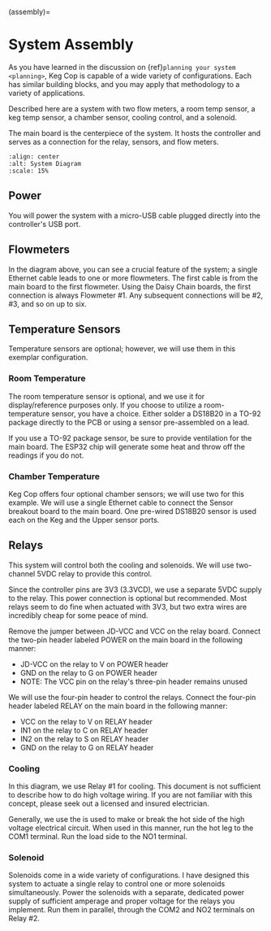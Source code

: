 (assembly)=

# System Assembly

As you have learned in the discussion on {ref}`planning your system <planning>`, Keg Cop is capable of a wide variety of configurations. Each has similar building blocks, and you may apply that methodology to a variety of applications.

Described here are a system with two flow meters, a room temp sensor, a keg temp sensor, a chamber sensor, cooling control, and a solenoid.

The main board is the centerpiece of the system. It hosts the controller and serves as a connection for the relay, sensors, and flow meters.

```{image} system.png
:align: center
:alt: System Diagram
:scale: 15%
```

## Power

You will power the system with a micro-USB cable plugged directly into the controller's USB port.

## Flowmeters

In the diagram above, you can see a crucial feature of the system; a single Ethernet cable leads to one or more flowmeters. The first cable is from the main board to the first flowmeter.  Using the Daisy Chain boards, the first connection is always Flowmeter #1.  Any subsequent connections will be #2, #3, and so on up to six.

## Temperature Sensors

Temperature sensors are optional; however, we will use them in this exemplar configuration.

### Room Temperature

The room temperature sensor is optional, and we use it for display/reference purposes only. If you choose to utilize a room-temperature sensor, you have a choice.  Either solder a DS18B20 in a TO-92 package directly to the PCB or using a sensor pre-assembled on a lead.

If you use a TO-92 package sensor, be sure to provide ventilation for the main board. The ESP32 chip will generate some heat and throw off the readings if you do not.

### Chamber Temperature

Keg Cop offers four optional chamber sensors; we will use two for this example.  We will use a single Ethernet cable to connect the Sensor breakout board to the main board.  One pre-wired DS18B20 sensor is used each on the Keg and the Upper sensor ports.

## Relays

This system will control both the cooling and solenoids. We will use two-channel 5VDC relay to provide this control.

Since the controller pins are 3V3 (3.3VCD), we use a separate 5VDC supply to the relay. This power connection is optional but recommended.  Most relays seem to do fine when actuated with 3V3, but two extra wires are incredibly cheap for some peace of mind.

Remove the jumper between JD-VCC and VCC on the relay board.  Connect the two-pin header labeled POWER on the main board in the following manner:

- JD-VCC on the relay to V on POWER header
- GND on the relay to G on POWER header
- NOTE: The VCC pin on the relay's three-pin header remains unused

We will use the four-pin header to control the relays. Connect the four-pin header labeled RELAY on the main board in the following manner:

- VCC on the relay to V on RELAY header
- IN1 on the relay to C on RELAY header
- IN2 on the relay to S on RELAY header
- GND on the relay to G on RELAY header

### Cooling

In this diagram, we use Relay #1 for cooling. This document is not sufficient to describe how to do high voltage wiring. If you are not familiar with this concept, please seek out a licensed and insured electrician.

Generally, we use the is used to make or break the hot side of the high voltage electrical circuit. When used in this manner, run the hot leg to the COM1 terminal. Run the load side to the NO1 terminal.

### Solenoid

Solenoids come in a wide variety of configurations. I have designed this system to actuate a single relay to control one or more solenoids simultaneously. Power the solenoids with a separate, dedicated power supply of sufficient amperage and proper voltage for the relays you implement.  Run them in parallel, through the COM2 and NO2 terminals on Relay #2.
